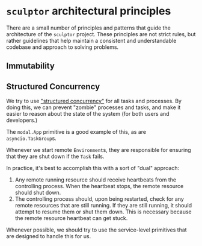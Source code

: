 # `sculptor` architectural principles

There are a small number of principles and patterns that guide the architecture of the `sculptor` project.
These principles are not strict rules, but rather guidelines that help maintain a consistent and understandable codebase and approach to solving problems.

## Immutability

## Structured Concurrency

We try to use ["structured concurrency"](https://vorpus.org/blog/notes-on-structured-concurrency-or-go-statement-considered-harmful/) for all tasks and processes.
By doing this, we can prevent "zombie" processes and tasks, and make it easier to reason about the state of the system (for both users and developers.)

The `modal.App` primitive is a good example of this, as are `asyncio.TaskGroup`s.

Whenever we start remote `Environment`s, they are responsible for ensuring that they are shut down if the `Task` fails.

In practice, it's best to accomplish this with a sort of "dual" approach:
1. Any remote running resource should receive heartbeats from the controlling process.
  When the heartbeat stops, the remote resource should shut down.
2. The controlling process should, upon being restarted, check for any remote resources that are still running.
  If they are still running, it should attempt to resume them or shut them down.
  This is necessary because the remote resource heartbeat can get stuck.

Whenever possible, we should try to use the service-level primitives that are designed to handle this for us.

